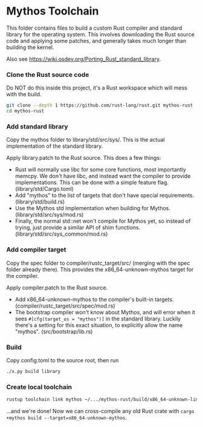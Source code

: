 # Mythos Toolchain
This folder contains files to build a custom Rust compiler and standard library for the operating system. This involves downloading the Rust source code and applying some patches, and generally takes much longer than building the kernel.

Also see https://wiki.osdev.org/Porting_Rust_standard_library.

### Clone the Rust source code
Do NOT do this inside this project, it's a Rust workspace which will mess with the build.
```bash
git clone --depth 1 https://github.com/rust-lang/rust.git mythos-rust
cd mythos-rust
```

### Add standard library
Copy the mythos folder to library/std/src/sys/. This is the actual implementation of the standard library.

Apply library.patch to the Rust source. This does a few things:
* Rust will normally use libc for some core functions, most importantly memcpy. We don't have libc, and instead want the compiler to provide implementations. This can be done with a simple feature flag. (library/std/Cargo.toml)
* Add "mythos" to the list of targets that don't have special requirements. (library/std/build.rs)
* Use the Mythos std implementation when building for Mythos. (library/std/src/sys/mod.rs)
* Finally, the normal std::net won't compile for Mythos yet, so instead of trying, just provide a similar API of shim functions. (library/std/src/sys_common/mod.rs)

### Add compiler target
Copy the spec folder to compiler/rustc_target/src/ (merging with the spec folder already there). This provides the x86_64-unknown-mythos target for the compiler.

Apply compiler.patch to the Rust source.
* Add x86_64-unknown-mythos to the compiler's built-in targets. (compiler/rustc_target/src/spec/mod.rs)
* The bootstrap compiler won't know about Mythos, and will error when it sees `#[cfg(target_os = "mythos")]` in the standard library. Luckily there's a setting for this exact situation, to explicitly allow the name "mythos". (src/bootstrap/lib.rs)

### Build
Copy config.toml to the source root, then run
```bash
./x.py build library
```

### Create local toolchain
```bash
rustup toolchain link mythos ~/.../mythos-rust/build/x86_64-unknown-linux-gnu/stage2
```
...and we're done! Now we can cross-compile any old Rust crate with `cargo +mythos build --target=x86_64-unknown-mythos`.
